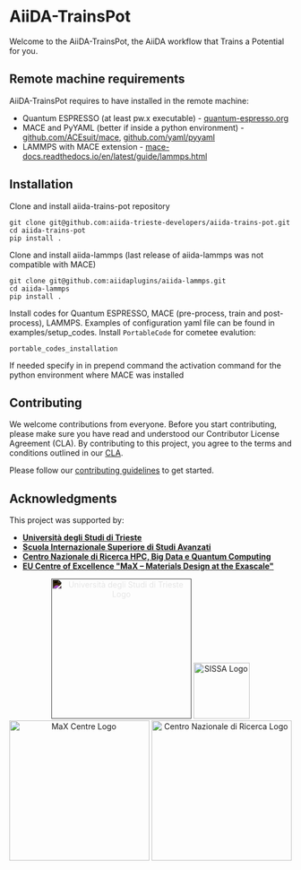 # AiiDA-TrainsPot

Welcome to the AiiDA-TrainsPot, the AiiDA workflow that Trains a Potential for you.

## Remote machine requirements

AiiDA-TrainsPot requires to have installed in the remote machine:

- Quantum ESPRESSO (at least pw.x executable) - [quantum-espresso.org](https://www.quantum-espresso.org/)
- MACE and PyYAML (better if inside a python environment) - [github.com/ACEsuit/mace](https://github.com/ACEsuit/mace), [github.com/yaml/pyyaml](https://github.com/yaml/pyyaml)
- LAMMPS with MACE extension - [mace-docs.readthedocs.io/en/latest/guide/lammps.html](https://mace-docs.readthedocs.io/en/latest/guide/lammps.html)

## Installation

Clone and install aiida-trains-pot repository

```
git clone git@github.com:aiida-trieste-developers/aiida-trains-pot.git
cd aiida-trains-pot
pip install .
```

Clone and install aiida-lammps (last release of aiida-lammps was not compatible with MACE)

```
git clone git@github.com:aiidaplugins/aiida-lammps.git
cd aiida-lammps
pip install .
```

Install codes for Quantum ESPRESSO, MACE (pre-process, train and post-process), LAMMPS. Examples of configuration yaml file can be found in examples/setup_codes.
Install `PortableCode` for cometee evalution:

```
portable_codes_installation
```

If needed specify in in prepend command the activation command for the python environment where MACE was installed

## Contributing

We welcome contributions from everyone. Before you start contributing, please make sure you have read and understood our Contributor License Agreement (CLA). By contributing to this project, you agree to the terms and conditions outlined in our [CLA](CLA.md).

Please follow our [contributing guidelines](CONTRIBUTING.md) to get started.

## Acknowledgments

This project was supported by:

- **[Università degli Studi di Trieste](https://portale.units.it/en)**
- **[Scuola Internazionale Superiore di Studi Avanzati](https://www.sissa.it/it)**
- **[Centro Nazionale di Ricerca HPC, Big Data e Quantum Computing](https://www.supercomputing-icsc.it/en/icsc-home/)**
- **[EU Centre of Excellence "MaX – Materials Design at the Exascale"](https://www.max-centre.eu/)**

<p align="center">
  <img src="https://encrypted-tbn0.gstatic.com/images?q=tbn:ANd9GcTgTBDFRADTwpIJqho2NDfWrdCgIMTxFnlHBA&s" alt="Università degli Studi di Trieste Logo" width="250" style="filter: invert(1);"/>
  <img src="https://www.sissa.it/themes/custom/sissa/images/logo-type.svg" alt="SISSA Logo" width="100"/>
  <img src="https://www.max-centre.eu/sites/default/files/styles/news_responsive/public/MaX_900x600.jpg" alt="MaX Centre Logo" width="250"/> 
  <img src="https://www.supercomputing-icsc.it/wp-content/uploads/2022/10/logoxweb.svg" alt="Centro Nazionale di Ricerca Logo" width="250"/>
</p>
